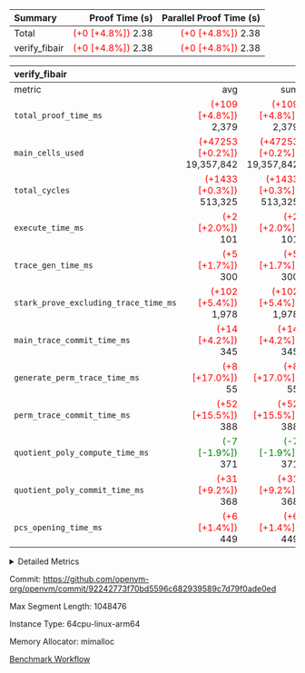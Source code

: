 | Summary | Proof Time (s) | Parallel Proof Time (s) |
|:---|---:|---:|
| Total | <span style='color: red'>(+0 [+4.8%])</span> 2.38 | <span style='color: red'>(+0 [+4.8%])</span> 2.38 |
| verify_fibair | <span style='color: red'>(+0 [+4.8%])</span> 2.38 | <span style='color: red'>(+0 [+4.8%])</span> 2.38 |


| verify_fibair |||||
|:---|---:|---:|---:|---:|
|metric|avg|sum|max|min|
| `total_proof_time_ms ` | <span style='color: red'>(+109 [+4.8%])</span> 2,379 | <span style='color: red'>(+109 [+4.8%])</span> 2,379 | <span style='color: red'>(+109 [+4.8%])</span> 2,379 | <span style='color: red'>(+109 [+4.8%])</span> 2,379 |
| `main_cells_used     ` | <span style='color: red'>(+47253 [+0.2%])</span> 19,357,842 | <span style='color: red'>(+47253 [+0.2%])</span> 19,357,842 | <span style='color: red'>(+47253 [+0.2%])</span> 19,357,842 | <span style='color: red'>(+47253 [+0.2%])</span> 19,357,842 |
| `total_cycles        ` | <span style='color: red'>(+1433 [+0.3%])</span> 513,325 | <span style='color: red'>(+1433 [+0.3%])</span> 513,325 | <span style='color: red'>(+1433 [+0.3%])</span> 513,325 | <span style='color: red'>(+1433 [+0.3%])</span> 513,325 |
| `execute_time_ms     ` | <span style='color: red'>(+2 [+2.0%])</span> 101 | <span style='color: red'>(+2 [+2.0%])</span> 101 | <span style='color: red'>(+2 [+2.0%])</span> 101 | <span style='color: red'>(+2 [+2.0%])</span> 101 |
| `trace_gen_time_ms   ` | <span style='color: red'>(+5 [+1.7%])</span> 300 | <span style='color: red'>(+5 [+1.7%])</span> 300 | <span style='color: red'>(+5 [+1.7%])</span> 300 | <span style='color: red'>(+5 [+1.7%])</span> 300 |
| `stark_prove_excluding_trace_time_ms` | <span style='color: red'>(+102 [+5.4%])</span> 1,978 | <span style='color: red'>(+102 [+5.4%])</span> 1,978 | <span style='color: red'>(+102 [+5.4%])</span> 1,978 | <span style='color: red'>(+102 [+5.4%])</span> 1,978 |
| `main_trace_commit_time_ms` | <span style='color: red'>(+14 [+4.2%])</span> 345 | <span style='color: red'>(+14 [+4.2%])</span> 345 | <span style='color: red'>(+14 [+4.2%])</span> 345 | <span style='color: red'>(+14 [+4.2%])</span> 345 |
| `generate_perm_trace_time_ms` | <span style='color: red'>(+8 [+17.0%])</span> 55 | <span style='color: red'>(+8 [+17.0%])</span> 55 | <span style='color: red'>(+8 [+17.0%])</span> 55 | <span style='color: red'>(+8 [+17.0%])</span> 55 |
| `perm_trace_commit_time_ms` | <span style='color: red'>(+52 [+15.5%])</span> 388 | <span style='color: red'>(+52 [+15.5%])</span> 388 | <span style='color: red'>(+52 [+15.5%])</span> 388 | <span style='color: red'>(+52 [+15.5%])</span> 388 |
| `quotient_poly_compute_time_ms` | <span style='color: green'>(-7 [-1.9%])</span> 371 | <span style='color: green'>(-7 [-1.9%])</span> 371 | <span style='color: green'>(-7 [-1.9%])</span> 371 | <span style='color: green'>(-7 [-1.9%])</span> 371 |
| `quotient_poly_commit_time_ms` | <span style='color: red'>(+31 [+9.2%])</span> 368 | <span style='color: red'>(+31 [+9.2%])</span> 368 | <span style='color: red'>(+31 [+9.2%])</span> 368 | <span style='color: red'>(+31 [+9.2%])</span> 368 |
| `pcs_opening_time_ms ` | <span style='color: red'>(+6 [+1.4%])</span> 449 | <span style='color: red'>(+6 [+1.4%])</span> 449 | <span style='color: red'>(+6 [+1.4%])</span> 449 | <span style='color: red'>(+6 [+1.4%])</span> 449 |



<details>
<summary>Detailed Metrics</summary>

|  | verify_program_compile_ms | total_cells | stark_prove_excluding_trace_time_ms | quotient_poly_compute_time_ms | quotient_poly_commit_time_ms | perm_trace_commit_time_ms | pcs_opening_time_ms | main_trace_commit_time_ms |
| --- | --- | --- | --- | --- | --- | --- | --- |
|  | 4 | 65,536 | 71 | 3 | 14 | 0 | 36 | 16 | 

| air_name | rows | quotient_deg | main_cols | interactions | constraints | cells |
| --- | --- | --- | --- | --- | --- | --- |
| AccessAdapterAir<2> |  | 4 |  | 5 | 12 |  | 
| AccessAdapterAir<4> |  | 4 |  | 5 | 12 |  | 
| AccessAdapterAir<8> |  | 4 |  | 5 | 12 |  | 
| FibonacciAir | 32,768 | 1 | 2 |  | 5 | 65,536 | 
| FriReducedOpeningAir |  | 4 |  | 31 | 55 |  | 
| NativePoseidon2Air<BabyBearParameters>, 1> |  | 4 |  | 176 | 590 |  | 
| PhantomAir |  | 4 |  | 3 | 4 |  | 
| ProgramAir |  | 1 |  | 1 | 4 |  | 
| VariableRangeCheckerAir |  | 1 |  | 1 | 4 |  | 
| VmAirWrapper<BranchNativeAdapterAir, BranchEqualCoreAir<1> |  | 2 |  | 11 | 23 |  | 
| VmAirWrapper<JalNativeAdapterAir, JalCoreAir> |  | 4 |  | 7 | 6 |  | 
| VmAirWrapper<NativeAdapterAir<2, 0>, PublicValuesCoreAir> |  | 4 |  | 11 | 22 |  | 
| VmAirWrapper<NativeAdapterAir<2, 1>, FieldArithmeticCoreAir> |  | 4 |  | 15 | 23 |  | 
| VmAirWrapper<NativeLoadStoreAdapterAir<1>, NativeLoadStoreCoreAir<1> |  | 4 |  | 15 | 20 |  | 
| VmAirWrapper<NativeLoadStoreAdapterAir<4>, NativeLoadStoreCoreAir<4> |  | 4 |  | 15 | 20 |  | 
| VmAirWrapper<NativeVectorizedAdapterAir<4>, FieldExtensionCoreAir> |  | 4 |  | 15 | 23 |  | 
| VmConnectorAir |  | 4 |  | 3 | 8 |  | 
| VolatileBoundaryAir |  | 4 |  | 4 | 16 |  | 

| group | trace_gen_time_ms | total_proof_time_ms | total_cycles | total_cells | stark_prove_excluding_trace_time_ms | quotient_poly_compute_time_ms | quotient_poly_commit_time_ms | perm_trace_commit_time_ms | pcs_opening_time_ms | main_trace_commit_time_ms | main_cells_used | generate_perm_trace_time_ms | execute_time_ms |
| --- | --- | --- | --- | --- | --- | --- | --- | --- | --- | --- | --- | --- | --- |
| verify_fibair | 300 | 2,379 | 513,325 | 50,182,296 | 1,978 | 371 | 368 | 388 | 449 | 345 | 19,357,842 | 55 | 101 | 

| group | air_name | rows | prep_cols | perm_cols | main_cols | cells |
| --- | --- | --- | --- | --- | --- | --- |
| verify_fibair | AccessAdapterAir<2> | 65,536 |  | 16 | 11 | 1,769,472 | 
| verify_fibair | AccessAdapterAir<4> | 32,768 |  | 16 | 13 | 950,272 | 
| verify_fibair | AccessAdapterAir<8> | 128 |  | 16 | 17 | 4,224 | 
| verify_fibair | FriReducedOpeningAir | 1,024 |  | 48 | 26 | 75,776 | 
| verify_fibair | NativePoseidon2Air<BabyBearParameters>, 1> | 16,384 |  | 356 | 399 | 12,369,920 | 
| verify_fibair | PhantomAir | 16,384 |  | 8 | 6 | 229,376 | 
| verify_fibair | ProgramAir | 8,192 |  | 8 | 10 | 147,456 | 
| verify_fibair | VariableRangeCheckerAir | 262,144 | 2 | 8 | 1 | 2,359,296 | 
| verify_fibair | VmAirWrapper<BranchNativeAdapterAir, BranchEqualCoreAir<1> | 131,072 |  | 28 | 23 | 6,684,672 | 
| verify_fibair | VmAirWrapper<JalNativeAdapterAir, JalCoreAir> | 16,384 |  | 12 | 10 | 360,448 | 
| verify_fibair | VmAirWrapper<NativeAdapterAir<2, 1>, FieldArithmeticCoreAir> | 262,144 |  | 20 | 30 | 13,107,200 | 
| verify_fibair | VmAirWrapper<NativeLoadStoreAdapterAir<1>, NativeLoadStoreCoreAir<1> | 131,072 |  | 36 | 25 | 7,995,392 | 
| verify_fibair | VmAirWrapper<NativeLoadStoreAdapterAir<4>, NativeLoadStoreCoreAir<4> | 16,384 |  | 36 | 34 | 1,146,880 | 
| verify_fibair | VmAirWrapper<NativeVectorizedAdapterAir<4>, FieldExtensionCoreAir> | 8,192 |  | 20 | 40 | 491,520 | 
| verify_fibair | VmConnectorAir | 2 | 1 | 8 | 4 | 24 | 
| verify_fibair | VolatileBoundaryAir | 131,072 |  | 8 | 11 | 2,490,368 | 

</details>


Commit: https://github.com/openvm-org/openvm/commit/92242773f70bd5596c682939589c7d79f0ade0ed

Max Segment Length: 1048476

Instance Type: 64cpu-linux-arm64

Memory Allocator: mimalloc

[Benchmark Workflow](https://github.com/openvm-org/openvm/actions/runs/12911327421)
